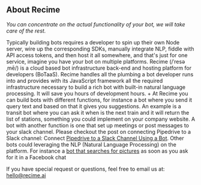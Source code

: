 ## About Recime

*You can concentrate on the actual functionality of your bot, we will take care of the rest.*

Typically building bots requires a developer to spin up their own Node server, wire up the corresponding SDKs, manually integrate NLP, fiddle with API access tokens, and then host it all somewhere, and that's just for one service, imagine you have your bot on multiple platforms. Recime (/ˈresəˌmē/) is a cloud based bot infrastructure back-end and hosting platform for developers (BoTaaS). Recime handles all the plumbing a bot developer runs into and provides with its JavaScript framework all the required infrastructure necessary to build a rich bot with built-in natural language processing. It will save you hours of development hours.
+
At Recime you can build bots with different functions, for instance a bot where you send it query text and based on that it gives you suggestions. An example is a transit bot where you can ask it when is the next train and it will return the list of stations, something you could implement on your company website.
A bot with another function is one that set up meetings or post messages to your slack channel. Please checkout the post on connecting Pipedrive to a Slack channel: Connect [Pipedrive to a Slack Channel Using a Bot](https://medium.com/fusion-by-fresco-capital/connect-pipedrive-to-a-slack-channel-using-a-bot-f6f0ba32df3a#.rfa58humr). Other bots could leveraging the NLP (Natural Language Processing) on the platform. For instance a [bot that searches for pictures](https://docs.recime.ai/facebook_bot.html) as soon as you ask for it in a Facebook chat


If you have special request or questions, feel free to email us at: hello@recime.ai